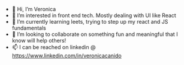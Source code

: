 - 👋 Hi, I’m Veronica
- 👀 I’m interested in front end tech. Mostly dealing with UI like React
- 🌱 I’m currently learning leets, trying to step up my react and JS fundamentals 
- 💞️ I’m looking to collaborate on something fun and meaningful that I know will help others!
- 📫 I can be reached on linkedin @ https://www.linkedin.com/in/veronicacanido

<!---
vcani003/vcani003 is a ✨ special ✨ repository because its `README.md` (this file) appears on your GitHub profile.
You can click the Preview link to take a look at your changes.
--->
